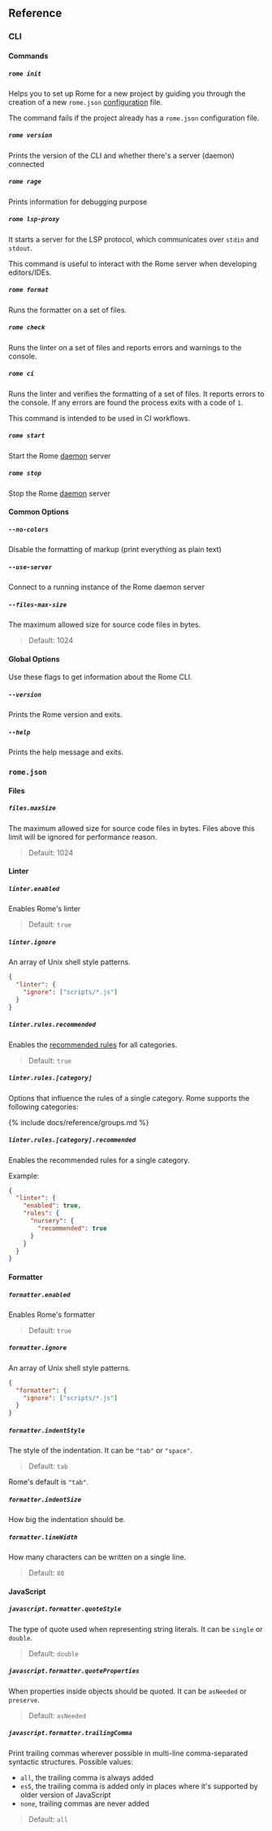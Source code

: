 ## Reference

### CLI

#### Commands

##### `rome init`

Helps you to set up Rome for a new project by guiding you through the creation of a new `rome.json` [configuration](#configuration) file.

The command fails if the project already has a `rome.json` configuration file.

##### `rome version`

Prints the version of the CLI and whether there's a server (daemon) connected

##### `rome rage`

Prints information for debugging purpose

##### `rome lsp-proxy`

It starts a server for the LSP protocol, which communicates over `stdin` and `stdout`.

This command is useful to interact with the Rome server when developing editors/IDEs. 

##### `rome format`

Runs the formatter on a set of files.

##### `rome check`

Runs the linter on a set of files and reports errors and warnings to the console.

##### `rome ci`

Runs the linter and verifies the formatting of a set of files. It reports errors to the console. If any errors are found the process exits with a code of `1`.

This command is intended to be used in CI workflows.

##### `rome start`

Start the Rome [daemon](#daemon) server

##### `rome stop`

Stop the Rome [daemon](#deamon) server

#### Common Options

##### `--no-colors`

Disable the formatting of markup (print everything as plain text)

##### `--use-server`

Connect to a running instance of the Rome daemon server

##### `--files-max-size`

The maximum allowed size for source code files in bytes.

> Default: 1024

#### Global Options

Use these flags to get information about the Rome CLI.

##### `--version`

Prints the Rome version and exits.

##### `--help`

Prints the help message and exits.

### `rome.json`

#### Files

##### `files.maxSize`

The maximum allowed size for source code files in bytes. Files above
this limit will be ignored for performance reason. 

> Default: 1024

#### Linter

##### `linter.enabled`

Enables Rome's linter

> Default: `true`


##### `linter.ignore`

An array of Unix shell style patterns.

```json
{
  "linter": {
    "ignore": ["scripts/*.js"]
  }
}
```

##### `linter.rules.recommended`

Enables the [recommended rules](/docs/lint/rules) for all categories.

> Default: `true`

##### `linter.rules.[category]`

Options that influence the rules of a single category. Rome supports the following categories:

{% include docs/reference/groups.md %}

##### `linter.rules.[category].recommended`

Enables the recommended rules for a single category.

Example:

```json
{
  "linter": {
    "enabled": true,
    "rules": {
      "nursery": {
        "recommended": true
      }
    }
  }
}
```

#### Formatter

##### `formatter.enabled`

Enables Rome's formatter

> Default: `true`

##### `formatter.ignore`

An array of Unix shell style patterns.

```json
{
  "formatter": {
    "ignore": ["scripts/*.js"]
  }
}
```

##### `formatter.indentStyle`

The style of the indentation. It can be `"tab"` or `"space"`.

> Default: `tab`

Rome's default is `"tab"`.

##### `formatter.indentSize`

How big the indentation should be.

##### `formatter.lineWidth`

How many characters can be written on a single line.

> Default: `80`

#### JavaScript

##### `javascript.formatter.quoteStyle`

The type of quote used when representing string literals. It can be `single` or `double`.

> Default: `double`

##### `javascript.formatter.quoteProperties`

When properties inside objects should be quoted. It can be `asNeeded` or `preserve`.

> Default: `asNeeded`
 

##### `javascript.formatter.trailingComma`

Print trailing commas wherever possible in multi-line comma-separated syntactic structures. Possible values:
- `all`, the trailing comma is always added
- `es5`, the trailing comma is added only in places where it's supported by older version of JavaScript
- `none`, trailing commas are never added

> Default: `all`
